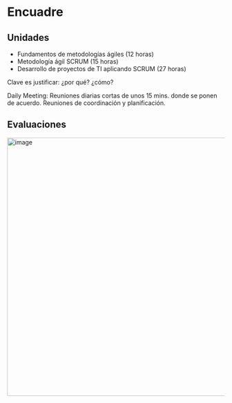 # Encuadre
## Unidades
- Fundamentos de metodologías ágiles (12 horas)
- Metodología ágil SCRUM (15 horas)
- Desarrollo de proyectos de TI aplicando SCRUM (27 horas)

Clave es justificar: ¿por qué? ¿cómo?

Daily Meeting: Reuniones diarias cortas de unos 15 mins. donde se ponen de acuerdo. Reuniones de coordinación y planificación.

## Evaluaciones

<img width="1318" height="598" alt="image" src="https://github.com/user-attachments/assets/35e16ab1-a8e6-4801-8faa-fa05e66040cd" />
